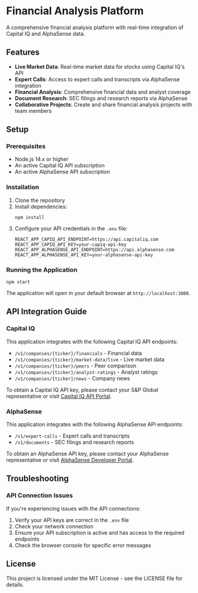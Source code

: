 # Financial Analysis Platform

A comprehensive financial analysis platform with real-time integration of Capital IQ and AlphaSense data.

## Features

- **Live Market Data**: Real-time market data for stocks using Capital IQ's API
- **Expert Calls**: Access to expert calls and transcripts via AlphaSense integration
- **Financial Analysis**: Comprehensive financial data and analyst coverage
- **Document Research**: SEC filings and research reports via AlphaSense
- **Collaborative Projects**: Create and share financial analysis projects with team members

## Setup

### Prerequisites

- Node.js 14.x or higher
- An active Capital IQ API subscription
- An active AlphaSense API subscription

### Installation

1. Clone the repository
2. Install dependencies:
   ```
   npm install
   ```
3. Configure your API credentials in the `.env` file:
   ```
   REACT_APP_CAPIQ_API_ENDPOINT=https://api.capitaliq.com
   REACT_APP_CAPIQ_API_KEY=your-capiq-api-key
   REACT_APP_ALPHASENSE_API_ENDPOINT=https://api.alphasense.com
   REACT_APP_ALPHASENSE_API_KEY=your-alphasense-api-key
   ```

### Running the Application

```
npm start
```

The application will open in your default browser at `http://localhost:3000`.

## API Integration Guide

### Capital IQ

This application integrates with the following Capital IQ API endpoints:

- `/v1/companies/{ticker}/financials` - Financial data
- `/v1/companies/{ticker}/market-data/live` - Live market data
- `/v1/companies/{ticker}/peers` - Peer comparison
- `/v1/companies/{ticker}/analyst-ratings` - Analyst ratings
- `/v1/companies/{ticker}/news` - Company news

To obtain a Capital IQ API key, please contact your S&P Global representative or visit [Capital IQ API Portal](https://www.capitaliq.com/api).

### AlphaSense

This application integrates with the following AlphaSense API endpoints:

- `/v1/expert-calls` - Expert calls and transcripts
- `/v1/documents` - SEC filings and research reports

To obtain an AlphaSense API key, please contact your AlphaSense representative or visit [AlphaSense Developer Portal](https://www.alpha-sense.com/api).

## Troubleshooting

### API Connection Issues

If you're experiencing issues with the API connections:

1. Verify your API keys are correct in the `.env` file
2. Check your network connection
3. Ensure your API subscription is active and has access to the required endpoints
4. Check the browser console for specific error messages

## License

This project is licensed under the MIT License - see the LICENSE file for details.
